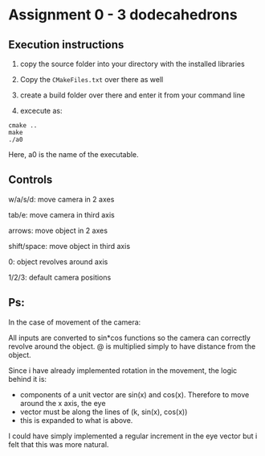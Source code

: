 # Assignment 0 - 3 dodecahedrons

## Execution instructions

1. copy the source folder into your directory with the installed libraries

2. Copy the `CMakeFiles.txt` over there as well

3. create a build folder over there and enter it from your command line

4. excecute as:
```
cmake ..
make
./a0
```
Here, a0 is the name of the executable.

## Controls

w/a/s/d: move camera in 2 axes

tab/e: move camera in third axis

arrows: move object in 2 axes

shift/space: move object in third axis

0: object revolves around axis

1/2/3: default camera positions

## Ps:

In the case of movement of the camera:

All inputs are converted to sin*cos functions so the camera can correctly revolve around the object. @ is multiplied simply to have distance from the object.

Since i have already implemented rotation in the movement, the logic behind it is:
* components of a unit vector are sin(x) and cos(x). Therefore to move around the x axis, the eye
* vector must be along the lines of (k, sin(x), cos(x))
* this is expanded to what is above.

I could have simply implemented a regular increment in the eye vector but i felt that this was more natural.